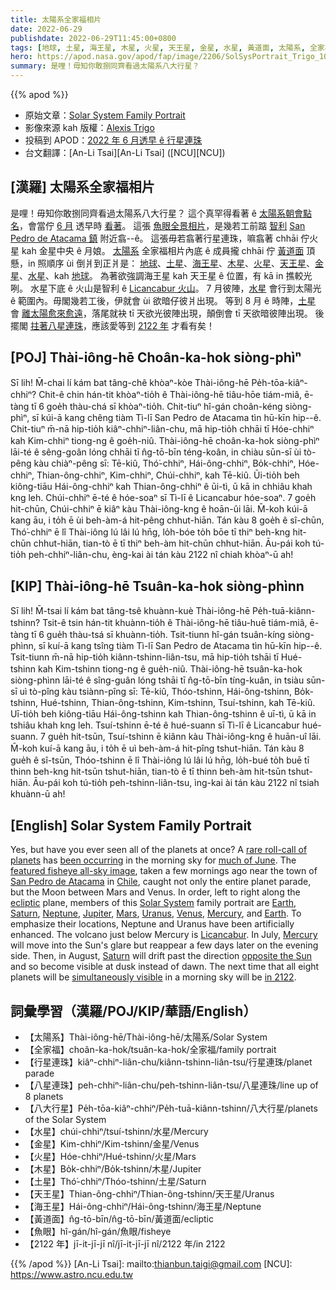 ```yaml
---
title: 太陽系全家福相片
date: 2022-06-29
publishdate: 2022-06-29T11:45:00+0800
tags: [地球, 土星, 海王星, 木星, 火星, 天王星, 金星, 水星, 黃道面, 太陽系, 全家福, 魚眼]
hero: https://apod.nasa.gov/apod/fap/image/2206/SolSysPortrait_Trigo_1080_annotated.jpg
summary: 是哩！毋知你敢捌同齊看過太陽系八大行星？
---
```


{{% apod %}}

- 原始文章：[Solar System Family Portrait](https://apod.nasa.gov/apod/ap220629.html)
- 影像來源 kah 版權：[Alexis Trigo](https://www.instagram.com/alexistrigot/)
- 投稿到 APOD：[2022 年 6 月透早 ê 行星連珠](https://www.facebook.com/media/set/?set=a.4827325410704973)
- 台文翻譯：[An-Li Tsai][An-Li Tsai] ([NCU][NCU])

## [漢羅] 太陽系全家福相片
是哩！毋知你敢捌同齊看過太陽系八大行星？
這个真罕得看著 ê [太陽系朝會點名][rare roll-call of planets]，會當佇 [6 月][much of June] 透早時 [看著][been occurring t]。
這張 [魚眼全景相片][featured fisheye all-sky image]，是幾若工前踮 [智利][Chile] [San Pedro de Atacama 鎮][San Pedro de Atacama] 附近翕--ê。
這張毋若翕著行星連珠，嘛翕著 chhāi 佇火星 kah 金星中央 ê 月娘。
[太陽系][Solar System] 全家福相片內底 ê 成員攏 chhāi 佇 [黃道面][ecliptic] 頂懸，in 照順序 ùi 倒爿到正爿是：
[地球][Earth t]、[土星][Saturn 1]、[海王星][Neptune t]、[木星][Jupiter]、[火星][Mars]、[天王星][Uranus]、[金星][Venus t]、[水星][Mercury t]、kah [地球][Earth]。
為著欲強調海王星 kah 天王星 ê 位置，有 kā in 撨較光咧。
水星下底 ê 火山是智利 ê [Licancabur 火山][Licancabur]。
7 月彼陣，[水星][Mercury] 會行到太陽光 ê 範圍內。毋閣幾若工後，伊就會 ùi 欲暗仔彼爿出現。
等到 8 月 ê 時陣，[土星][Saturn 2] 會 [離太陽愈來愈遠][opposite the Sun]，落尾就袂 tī 天欲光彼陣出現，顛倒會 tī 天欲暗彼陣出現。
後擺閣 [拄著八星連珠][simultaneously visible]，應該愛等到 [2122 年][in 2122] 才看有矣！


## [POJ] Thài-iông-hē Choân-ka-hok siòng-phìⁿ
Sī lih! M̄-chai lí kám bat tâng-chê khòaⁿ-kòe Thài-iông-hē Pe̍h-tōa-kiâⁿ-chhiⁿ?
Chit-ê chin hán-tit khòaⁿ-tio̍h ê Thài-iông-hē tiâu-hōe tiám-miâ, ē-tàng tī 6 goe̍h thàu-chá sī khòaⁿ-tio̍h.
Chit-tiuⁿ hî-gán choân-kéng siòng-phìⁿ, sī kúi-ā kang chêng tiàm Tì-lī San Pedro de Atacama tìn hū-kīn hip--ê.
Chit-tiuⁿ m̄-nā hip-tio̍h kiâⁿ-chhiⁿ-liân-chu, mā hip-tio̍h chhāi tī Hóe-chhiⁿ kah Kim-chhiⁿ tiong-ng ê goe̍h-niû.
Thài-iông-hē choân-ka-hok siòng-phìⁿ lāi-té ê sêng-goân lóng chhāi tī n̂g-tō-bīn téng-koân, in chiàu sūn-sī ùi tò-pêng kàu chiàⁿ-pêng sī:
Tē-kiû, Thó͘-chhiⁿ, Hái-ông-chhiⁿ, Bo̍k-chhiⁿ, Hóe-chhiⁿ, Thian-ông-chhiⁿ, Kim-chhiⁿ, Chúi-chhiⁿ, kah Tē-kiû.
Ūi-tio̍h beh kiông-tiāu Hái-ông-chhiⁿ kah Thian-ông-chhiⁿ ê ūi-tì, ū kā in chhiâu khah kng leh.
Chúi-chhiⁿ ē-té ê hóe-soaⁿ sī Tì-lī ê Licancabur hóe-soaⁿ.
7 goe̍h hit-chūn, Chúi-chhiⁿ ē kiâⁿ kàu Thài-iông-kng ê hoān-ûi lāi.
M̄-koh kúi-ā kang āu, i to̍h ē ùi beh-àm-á hit-pêng chhut-hiān.
Tán kàu 8 goe̍h ê sî-chūn, Thó͘-chhiⁿ ē lî Thài-iông lú lâi lú hn̄g, lo̍h-bóe to̍h bōe tī thiⁿ beh-kng hit-chūn chhut-hiān, tian-tò ē tī thiⁿ beh-àm hit-chūn chhut-hiān.
Āu-pái koh tú-tio̍h peh-chhiⁿ-liân-chu, èng-kai ài tán kàu 2122 nî chiah khòaⁿ-ū ah!

## [KIP] Thài-iông-hē Tsuân-ka-hok siòng-phìnn
Sī lih! M̄-tsai lí kám bat tâng-tsê khuànn-kuè Thài-iông-hē Pe̍h-tuā-kiânn-tshinn?
Tsit-ê tsin hán-tit khuànn-tio̍h ê Thài-iông-hē tiâu-huē tiám-miâ, ē-tàng tī 6 gue̍h thàu-tsá sī khuànn-tio̍h.
Tsit-tiunn hî-gán tsuân-kíng siòng-phìnn, sī kuí-ā kang tsîng tiàm Tì-lī San Pedro de Atacama tìn hū-kīn hip--ê.
Tsit-tiunn m̄-nā hip-tio̍h kiânn-tshinn-liân-tsu, mā hip-tio̍h tshāi tī Hué-tshinn kah Kim-tshinn tiong-ng ê gue̍h-niû.
Thài-iông-hē tsuân-ka-hok siòng-phìnn lāi-té ê sîng-guân lóng tshāi tī n̂g-tō-bīn tíng-kuân, in tsiàu sūn-sī uì tò-pîng kàu tsiànn-pîng sī:
Tē-kiû, Thóo-tshinn, Hái-ông-tshinn, Bo̍k-tshinn, Hué-tshinn, Thian-ông-tshinn, Kim-tshinn, Tsuí-tshinn, kah Tē-kiû.
Uī-tio̍h beh kiông-tiāu Hái-ông-tshinn kah Thian-ông-tshinn ê uī-tì, ū kā in tshiâu khah kng leh.
Tsuí-tshinn ē-té ê hué-suann sī Tì-lī ê Licancabur hué-suann.
7 gue̍h hit-tsūn, Tsuí-tshinn ē kiânn kàu Thài-iông-kng ê huān-uî lāi.
M̄-koh kuí-ā kang āu, i to̍h ē uì beh-àm-á hit-pîng tshut-hiān.
Tán kàu 8 gue̍h ê sî-tsūn, Thóo-tshinn ē lî Thài-iông lú lâi lú hn̄g, lo̍h-bué to̍h buē tī thinn beh-kng hit-tsūn tshut-hiān, tian-tò ē tī thinn beh-àm hit-tsūn tshut-hiān.
Āu-pái koh tú-tio̍h peh-tshinn-liân-tsu, ìng-kai ài tán kàu 2122 nî tsiah khuànn-ū ah!

## [English] Solar System Family Portrait
Yes, but have you ever seen all of the planets at once?
A [rare roll-call of planets][rare roll-call of planets] has [been occurring][been occurring e] in the morning sky for [much of June][much of June].
The [featured fisheye all-sky image][featured fisheye all-sky image], taken a few mornings ago near the town of [San Pedro de Atacama][San Pedro de Atacama] in [Chile][Chile], caught not only the entire planet parade, but the Moon between Mars and Venus.
In order, left to right along the [ecliptic][ecliptic] plane, members of this [Solar System][Solar System] family portrait are [Earth][Earth e], [Saturn][Saturn 1], [Neptune][Neptune e], [Jupiter][Jupiter], [Mars][Mars], [Uranus][Uranus], [Venus][Venus e], [Mercury][Mercury e], and [Earth][Earth].
To emphasize their locations, Neptune and Uranus have been artificially enhanced.
The volcano just below Mercury is [Licancabur][Licancabur].
In July, [Mercury][Mercury] will move into the Sun's glare but reappear a few days later on the evening side.
Then, in August, [Saturn][Saturn 2] will drift past the direction [opposite the Sun][opposite the Sun] and so become visible at dusk instead of dawn.
The next time that all eight planets will be [simultaneously visible][simultaneously visible] in a morning sky will be [in 2122][in 2122].

## 詞彙學習（漢羅/POJ/KIP/華語/English）
- 【太陽系】Thài-iông-hē/Thài-iông-hē/太陽系/Solar System
- 【全家福】choân-ka-hok/tsuân-ka-hok/全家福/family portrait
- 【行星連珠】kiâⁿ-chhiⁿ-liân-chu/kiânn-tshinn-liân-tsu/行星連珠/planet parade
- 【八星連珠】peh-chhiⁿ-liân-chu/peh-tshinn-liân-tsu/八星連珠/line up of 8 planets
- 【八大行星】Pe̍h-tōa-kiâⁿ-chhiⁿ/Pe̍h-tuā-kiânn-tshinn/八大行星/planets of the Solar System
- 【水星】chúi-chhiⁿ/tsuí-tshinn/水星/Mercury
- 【金星】Kim-chhiⁿ/Kim-tshinn/金星/Venus
- 【火星】Hóe-chhiⁿ/Hué-tshinn/火星/Mars
- 【木星】Bo̍k-chhiⁿ/Bo̍k-tshinn/木星/Jupiter
- 【土星】Thó͘-chhiⁿ/Thóo-tshinn/土星/Saturn
- 【天王星】Thian-ông-chhiⁿ/Thian-ông-tshinn/天王星/Uranus
- 【海王星】Hái-ông-chhiⁿ/Hái-ông-tshinn/海王星/Neptune
- 【黃道面】n̂g-tō-bīn/n̂g-tō-bīn/黃道面/ecliptic
- 【魚眼】hî-gán/hî-gán/魚眼/fisheye
- 【2122 年】jī-it-jī-jī nî/jī-it-jī-jī nî/2122 年/in 2122


{{% /apod %}}
[An-Li Tsai]: mailto:thianbun.taigi@gmail.com
[NCU]: https://www.astro.ncu.edu.tw

[copyright]: https://apod.nasa.gov/apod/fap/lib/about_apod.html#srapply

[rare roll-call of planets]:https://earthsky.org/tonight/rare-planetary-lineup-morning-june-2022/
[been occurring e]:https://apod.nasa.gov/apod/ap220625.html
[been occurring t]:https://apod.tw/daily/20220625/
[much of June]:https://youtu.be/IpgiZJm7szg
[featured fisheye all-sky image]:https://cloud.3dvista.com/hosting/7173958/11/index.htm
[San Pedro de Atacama]:https://en.wikipedia.org/wiki/San_Pedro_de_Atacama
[Chile]:https://en.wikipedia.org/wiki/Chile
[ecliptic]:https://en.wikipedia.org/wiki/Ecliptic
[Solar System]:https://solarsystem.nasa.gov/solar-system/our-solar-system/in-depth/
[Earth e]:https://apod.nasa.gov/apod/ap220206.html
[Earth t]:https://apod.tw/daily/20220206/
[Saturn 1]:https://spaceplace.nasa.gov/all-about-saturn/en/
[Neptune e]:https://apod.nasa.gov/apod/ap210725.html
[Neptune t]:https://apod.tw/daily/20210725/
[Jupiter]:https://apod.nasa.gov/apod/ap190908.html
[Mars]:https://mars.nasa.gov/
[Uranus]:https://solarsystem.nasa.gov/planets/uranus/overview/
[Venus e]:https://apod.nasa.gov/apod/ap210317.html
[Venus t]:https://apod.tw/daily/20210317/
[Mercury e]:https://apod.nasa.gov/apod/ap220628.html
[Mercury t]:https://apod.tw/daily/20220628/
[Earth]:https://apod.nasa.gov/apod/ap181028.html
[Licancabur]:https://youtu.be/riiTNiQ_rBg
[Mercury]:https://solarsystem.nasa.gov/planets/mercury/in-depth/
[Saturn 2]:https://in-the-sky.org/news.php?id=20220814_12_100
[opposite the Sun]:https://apod.nasa.gov/apod/ap210512.html
[simultaneously visible]:https://media.istockphoto.com/photos/the-surprised-cat-the-amazement-of-the-cat-open-your-mouth-in-an-picture-id1240888678?b=1&k=20&m=1240888678&s=170667a&w=0&h=u8E2IgJ5pPaRZLTUFokOoIXy1F9nULJT4_yU5xM7rew=
[in 2122]:https://web.archive.org/web/20051214013307/http://www.sunspot.noao.edu/PR/alignment.html
